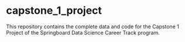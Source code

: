 # capstone_1_project
This repository contains the complete data and code for the Capstone 1 Project of the Springboard Data Science Career Track program.

